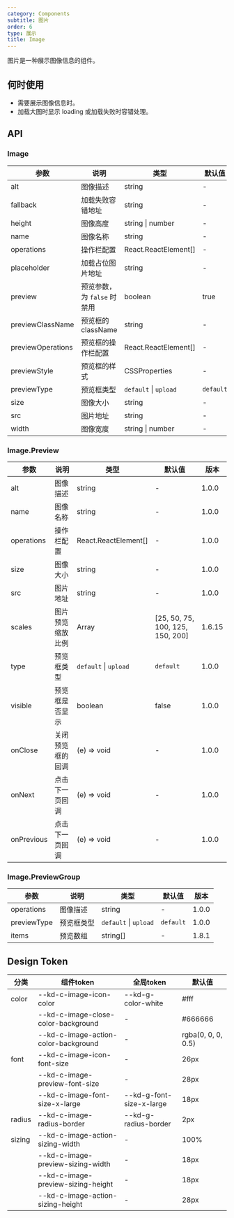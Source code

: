 ```yaml
---
category: Components
subtitle: 图片
order: 6
type: 展示
title: Image
---
```


图片是一种展示图像信息的组件。

## 何时使用

- 需要展示图像信息时。
- 加载大图时显示 loading 或加载失败时容错处理。

## API

### Image

| 参数 | 说明 | 类型 | 默认值 | 版本 |
| --- | --- | --- | --- | --- |
| alt | 图像描述 | string | - | 1.0.0 |
| fallback | 加载失败容错地址 | string | - | 1.0.0 |
| height | 图像高度 | string \| number | - | 1.0.0 |
| name | 图像名称 | string | - | 1.0.0 |
| operations | 操作栏配置 | React.ReactElement[] | - | 1.0.0 |
| placeholder | 加载占位图片地址 | string | - | 1.0.0 |
| preview | 预览参数，为 `false` 时禁用 | boolean  | true | 1.0.0 |
| previewClassName | 预览框的className | string  | - | 1.0.0 |
| previewOperations | 预览框的操作栏配置 | React.ReactElement[]  | - | 1.0.0 |
| previewStyle | 预览框的样式 | CSSProperties  | - | 1.0.0 |
| previewType | 预览框类型 | `default` \| `upload` | `default` | 1.0.0 |
| size | 图像大小 | string | - | 1.0.0 |
| src | 图片地址 | string | - | 1.0.0 |
| width | 图像宽度 | string \| number | - | 1.0.0 |

### Image.Preview

| 参数 | 说明 | 类型 | 默认值 | 版本 |
| --- | --- | --- | --- | --- |
| alt | 图像描述 | string | - | 1.0.0 |
| name | 图像名称 | string | - | 1.0.0 |
| operations | 操作栏配置 | React.ReactElement[] | - | 1.0.0 |
| size | 图像大小 | string | - | 1.0.0 |
| src | 图片地址 | string | - | 1.0.0 |
| scales | 图片预览缩放比例 | Array | [25, 50, 75, 100, 125, 150, 200] | 1.6.15 |
| type | 预览框类型 | `default` \| `upload` | `default` | 1.0.0 |
| visible | 预览框是否显示 | boolean | false | 1.0.0 |
| onClose | 关闭预览框的回调 | (e) => void | - | 1.0.0 |
| onNext | 点击下一页回调 | (e) => void | - | 1.0.0 |
| onPrevious | 点击下一页回调 | (e) => void | - | 1.0.0 |

### Image.PreviewGroup

| 参数 | 说明 | 类型 | 默认值 | 版本 |
| --- | --- | --- | --- | --- |
| operations | 图像描述 | string | - | 1.0.0 |
| previewType | 预览框类型 | `default` \| `upload` | `default` | 1.0.0 |
| items | 预览数组 | string[] | - | 1.8.1 |

## Design Token

| 分类 | 组件token | 全局token | 默认值 |
| --- | --- | --- | --- |
| color | --kd-c-image-icon-color | --kd-g-color-white | #fff |
|  | --kd-c-image-close-color-background | - | #666666 |
|  | --kd-c-image-action-color-background | - | rgba(0, 0, 0, 0.5) |
| font | --kd-c-image-icon-font-size | - | 26px |
|  | --kd-c-image-preview-font-size | - | 28px |
|  | --kd-c-image-font-size-x-large | --kd-g-font-size-x-large | 18px |
| radius | --kd-c-image-radius-border | --kd-g-radius-border | 2px |
| sizing | --kd-c-image-action-sizing-width | - | 100% |
|  | --kd-c-image-preview-sizing-width | - | 18px |
|  | --kd-c-image-preview-sizing-height | - | 18px |
|  | --kd-c-image-action-sizing-height | - | 28px |

